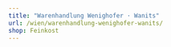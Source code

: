 ```yaml
---
title: "Warenhandlung Wenighofer · Wanits"
url: /wien/warenhandlung-wenighofer-wanits/
shop: Feinkost
---
```

